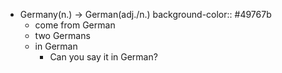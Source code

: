 - Germany(n.) -> German(adj./n.)
  background-color:: #49767b
	- come from German
	- two Germans
	- in German
		- Can you say it in German?